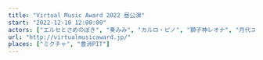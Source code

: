 ```yaml
---
title: "Virtual Music Award 2022 昼公演"
start: "2022-12-10 12:00:00"
actors: ["エルセとさめのぽき", "奏みみ", "カルロ・ピノ", "獅子神レオナ", "月代ユウ", "星影アイ", "天神子兎音", "虹河ラキ", "花鋏キョウ", "音葉なほ", "鈴鳴すばる", "燈舞りん", "水科葵", "もこ田めめめ", "暁おぼろ", "暁みかど", "織姫はるか", "釣鐘ふうり"]
url: "http://virtualmusicaward.jp/"
places: ["ミクチャ", "豊洲PIT"]
---
```

